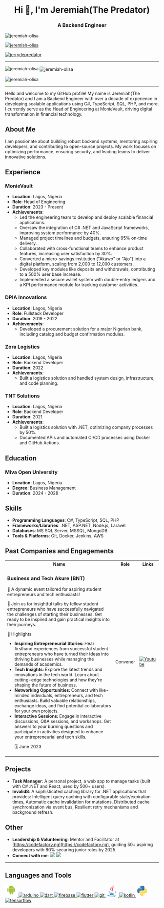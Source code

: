 <h1 align="center">Hi 👋, I'm Jeremiah(The Predator)</h1>
<h3 align="center">A Backend Engineer</h3>

<p align="left"> <img src="https://komarev.com/ghpvc/?username=jeremiah-olisa&label=Profile%20views&color=0e75b6&style=flat" alt="jeremiah-olisa" /> </p>

<p align="left"> <a href="https://github.com/ryo-ma/github-profile-trophy"><img src="https://github-profile-trophy.vercel.app/?username=jeremiah-olisa&theme=onedark" alt="jeremiah-olisa" /></a> </p>

<p align="left"> <a href="https://x.com/jerrydepredator" target="blank"><img src="https://img.shields.io/twitter/follow/jerrydepredator?logo=twitter&style=for-the-badge" alt="jerrydepredator" /></a> </p>

---

<p><img align="left" src="https://github-readme-stats.vercel.app/api/top-langs?username=jeremiah-olisa&show_icons=true&locale=en&layout=compact&theme=onedark" alt="jeremiah-olisa" /></p>

<p>&nbsp;<img align="center" src="https://github-readme-stats.vercel.app/api?username=jeremiah-olisa&show_icons=true&locale=en&theme=onedark" alt="jeremiah-olisa" /></p>

<p><img align="center" src="https://github-readme-streak-stats.herokuapp.com/?user=jeremiah-olisa&theme=onedark" alt="jeremiah-olisa" /></p>

---

Hello and welcome to my GitHub profile! My name is Jeremiah(The Predator) and I am a Backend Engineer with over a decade of experience in developing scalable applications using C#, TypeScript, SQL, PHP, and more. I currently serve as the Head of Engineering at MonieVault, driving digital transformation in financial technology.

## About Me

I am passionate about building robust backend systems, mentoring aspiring developers, and contributing to open-source projects. My work focuses on optimizing performance, ensuring security, and leading teams to deliver innovative solutions.

## Experience

### MonieVault
- **Location**: Lagos, Nigeria
- **Role**: Head of Engineering
- **Duration**: 2023 - Present
- **Achievements**:
  - Led the engineering team to develop and deploy scalable financial applications.
  - Oversaw the integration of C# .NET and JavaScript frameworks, improving system performance by 40%.
  - Managed project timelines and budgets, ensuring 95% on-time delivery.
  - Collaborated with cross-functional teams to enhance product features, increasing user satisfaction by 30%.
  - Converted a micro-savings institution ("Akawo" or "Ajo") into a digital platform, scaling from 2,000 to 12,000 customers.
  - Developed key modules like deposits and withdrawals, contributing to a 500% user base increase.
  - Implemented a secure wallet system with double-entry ledgers and a KPI performance module for tracking customer activities.

### DPIA Innovations
- **Location**: Lagos, Nigeria
- **Role**: Fullstack Developer
- **Duration**: 2019 - 2022
- **Achievements**:
  - Developed a procurement solution for a major Nigerian bank, including catalog and budget confirmation modules.

### Zora Logistics
- **Location**: Lagos, Nigeria
- **Role**: Backend Developer
- **Duration**: 2022
- **Achievements**:
  - Built a logistics solution and handled system design, infrastructure, and code planning.

### TNT Solutions
- **Location**: Lagos, Nigeria
- **Role**: Backend Developer
- **Duration**: 2021
- **Achievements**:
  - Built a logistics solution with .NET, optimizing company processes by 50%.
  - Documented APIs and automated CI/CD processes using Docker and GitHub Actions.

## Education

### Miva Open University
- **Location**: Lagos, Nigeria
- **Degree**: Business Management
- **Duration**: 2024 - 2028

## Skills
- **Programming Languages**: C#, TypeScript, SQL, PHP
- **Frameworks/Libraries**: .NET, ASP.NET, Node.js, Laravel
- **Databases**: MS SQL Server, MSSQL, MongoDB
- **Tools & Platforms**: Git, Docker, Jenkins, AWS

## Past Companies and Engagements

<table>
	<tbody width="100%">
	<tr>
		<th>Name</th>
		<th>Role</th>
		<th>Links</th>
	</tr>
	<tr>
	    <td>
			<h3>Business and Tech Akure (BNT)</h3>
🚀 A dynamic event tailored for aspiring student entrepreneurs and tech enthusiasts!

🎤 Join us for insightful talks by fellow student entrepreneurs who have successfully navigated the challenges of starting their businesses. Get ready to be inspired and gain practical insights into their journeys.

🌟 Highlights:
- **Inspiring Entrepreneurial Stories:** Hear firsthand experiences from successful student entrepreneurs who have turned their ideas into thriving businesses while managing the demands of academics.
- **Tech Insights:** Explore the latest trends and innovations in the tech world. Learn about cutting-edge technologies and how they're shaping the future of business.
- **Networking Opportunities:** Connect with like-minded individuals, entrepreneurs, and tech enthusiasts. Build valuable relationships, exchange ideas, and find potential collaborators for your own projects.
- **Interactive Sessions:** Engage in interactive discussions, Q&A sessions, and workshops. Get answers to your burning questions and participate in activities designed to enhance your entrepreneurial and tech skills.
    		<p>🗓 June 2023</p>
    	</td>
    	<td>Convener</td>
    	<td>
    		<div>
    			<a href="https://youtu.be/b_RfDnHaGMc?si=mr0EMFSr-eVeE0-M">
                    <img width="100px" src="https://www.logo.wine/a/logo/YouTube/YouTube-White-Full-Color-Dark-Background-Logo.wine.svg" alt="Youtube" />
                </a>
    		</div>
        </td>
    </tr>
    </tbody>
</table>

## Projects
- **Task Manager**: A personal project, a web app to manage tasks (built with C# .NET and React, used by 500+ users).
- **Invalid8**: A sophisticated caching library for .NET applications that provides: Intelligent query caching with configurable stale/expiration times, Automatic cache invalidation for mutations, Distributed cache synchronization via event bus, Resilient retry mechanisms and background refresh.

## Other
- **Leadership & Volunteering**: Mentor and Facilitator at [https://codefactory.ng](https://codefactory.ng), guiding 50+ aspiring developers with 80% securing junior roles by 2025.
- **Connect with me**:
  [![](https://img.shields.io/badge/mail-12100E?style=for-the-badge&logo=gmail&logoColor=white)](mailto:jeremiaholisa453@gmail.com)
  [![](https://img.shields.io/badge/instagram-12100E?style=for-the-badge&logo=instagram&logoColor=white)](https://instagram.com/jerrydepredator)

---

## Languages and Tools
<p align="left"> <a href="https://developer.android.com" target="_blank"> <img src="https://raw.githubusercontent.com/devicons/devicon/master/icons/android/android-original-wordmark.svg" alt="android" width="40" height="40"/> </a> <a href="https://www.arduino.cc/" target="_blank"> <img src="https://cdn.worldvectorlogo.com/logos/arduino-1.svg" alt="arduino" width="40" height="40"/> </a> <a href="https://dart.dev" target="_blank"> <img src="https://www.vectorlogo.zone/logos/dartlang/dartlang-icon.svg" alt="dart" width="40" height="40"/> </a> <a href="https://firebase.google.com/" target="_blank"> <img src="https://www.vectorlogo.zone/logos/firebase/firebase-icon.svg" alt="firebase" width="40" height="40"/> </a> <a href="https://flutter.dev" target="_blank"> <img src="https://www.vectorlogo.zone/logos/flutterio/flutterio-icon.svg" alt="flutter" width="40" height="40"/> </a> <a href="https://git-scm.com/" target="_blank"> <img src="https://www.vectorlogo.zone/logos/git-scm/git-scm-icon.svg" alt="git" width="40" height="40"/> </a> <a href="https://www.java.com" target="_blank"> <img src="https://raw.githubusercontent.com/devicons/devicon/master/icons/java/java-original.svg" alt="java" width="40" height="40"/> </a> <a href="https://kotlinlang.org" target="_blank"> <img src="https://www.vectorlogo.zone/logos/kotlinlang/kotlinlang-icon.svg" alt="kotlin" width="40" height="40"/> </a> <a href="https://www.python.org" target="_blank"> <img src="https://raw.githubusercontent.com/devicons/devicon/master/icons/python/python-original.svg" alt="python" width="40" height="40"/> </a> <a href="https://www.tensorflow.org" target="_blank"> <img src="https://www.vectorlogo.zone/logos/tensorflow/tensorflow-icon.svg" alt="tensorflow" width="40" height="40"/> </a> </p>
